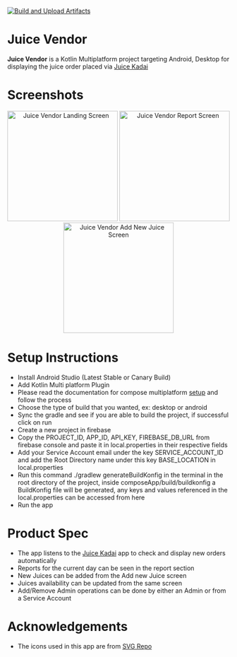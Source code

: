 [![Build and Upload Artifacts](https://github.com/dinesh-thiyagarajan/Juice-Vendor/actions/workflows/build.yml/badge.svg)](https://github.com/dinesh-thiyagarajan/Juice-Vendor/actions/workflows/build.yml)

# Juice Vendor

**Juice Vendor** is a Kotlin Multiplatform project targeting Android, Desktop for displaying the juice order placed via [Juice Kadai](https://github.com/dinesh-thiyagarajan/Juice-Kadai)

# Screenshots

<p align="center">
  <img src="https://github.com/user-attachments/assets/632a0dfa-f3f0-415a-9ef0-cbca154edbf6" width="250" alt="Juice Vendor Landing Screen"/>
  <img src="https://github.com/user-attachments/assets/7838a035-52cd-4af1-82cf-98ca44b78441" width="250" alt="Juice Vendor Report Screen"/>
  <img src="https://github.com/user-attachments/assets/4387ee52-b4a2-4ada-8c73-59f77f9a6c79" width="250" alt="Juice Vendor Add New Juice Screen"/>
</p>

# Setup Instructions

- Install Android Studio (Latest Stable or Canary Build)
- Add Kotlin Multi platform Plugin
- Please read the documentation for compose multiplatform [setup](https://www.jetbrains.com/help/kotlin-multiplatform-dev/compose-multiplatform-setup.html) and follow the process
- Choose the type of build that you wanted, ex: desktop or android
- Sync the gradle and see if you are able to build the project, if successful click on run
- Create a new project in firebase
- Copy the PROJECT_ID, APP_ID, API_KEY, FIREBASE_DB_URL from firebase console and paste it in local.properties in their respective fields
- Add your Service Account email under the key SERVICE_ACCOUNT_ID and add the Root Directory name under this key BASE_LOCATION in local.properties
- Run this command ./gradlew generateBuildKonfig in the terminal in the root directory of the project, inside composeApp/build/buildkonfig a BuildKonfig file will be generated, any keys and values referenced in the local.properties can be accessed from here
- Run the app

# Product Spec
- The app listens to the [Juice Kadai](https://github.com/dinesh-thiyagarajan/Juice-Kadai) app to check and display new orders automatically
- Reports for the current day can be seen in the report section
- New Juices can be added from the Add new Juice screen
- Juices availability can be updated from the same screen
- Add/Remove Admin operations can be done by either an Admin or from a Service Account 

# Acknowledgements

- The icons used in this app are from [SVG Repo](https://www.svgrepo.com)
  

